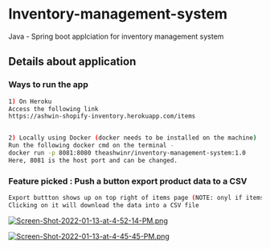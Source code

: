 # Inventory-management-system

Java - Spring boot applciation for inventory management system

## Details about application

### Ways to run the app
```bash
1) On Heroku 
Access the following link
https://ashwin-shopify-inventory.herokuapp.com/items


2) Locally using Docker (docker needs to be installed on the machine)
Run the following docker cmd on the terminal -
docker run -p 8081:8080 theashwinr/inventory-management-system:1.0
Here, 8081 is the host port and can be changed.
```
### Feature picked : Push a button export product data to a CSV
```bash
Export buttton shows up on top right of items page (NOTE: onyl if items exist)
Clicking on it will download the data into a CSV file
 ```
[![Screen-Shot-2022-01-13-at-4-52-14-PM.png](https://i.postimg.cc/dt3rxLqW/Screen-Shot-2022-01-13-at-4-52-14-PM.png)](https://postimg.cc/6ys8764R)

[![Screen-Shot-2022-01-13-at-4-45-45-PM.png](https://i.postimg.cc/nhLRTH5Z/Screen-Shot-2022-01-13-at-4-45-45-PM.png)](https://postimg.cc/TpZJ3XfH)
